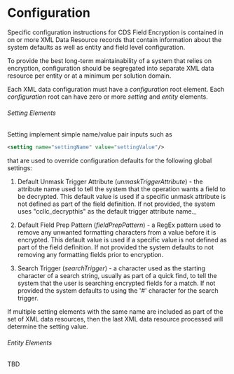 # Configuration

Specific configuration instructions for CDS Field Encryption is contained in 
on or more XML Data Resource records that contain information about the system
defaults as well as entity and field level configuration.

To provide the best long-term maintainability of a system that relies on encryption,
configuration should be segregated into separate XML data resource per entity or at
a minimum per solution domain. 

Each XML data configuration must have a _configuration_ root element. Each _configuration_ 
root can have zero or more _setting_ and _entity_ elements.

###### Setting Elements

Setting implement simple name/value pair inputs such as 
```xml
<setting name="settingName" value="settingValue"/>
```
that are used to override configuration defaults for the following global settings:

1. Default Unmask Trigger Attribute (_unmaskTriggerAttribute_) - the attribute name used to tell the system that the operation 
wants a field to be decrypted. This default value is used if a specific unmask attribute is
not defined as part of the field definition. If not provided, the system uses "ccllc_decrypthis" 
as the default trigger attribute name._

2. Default Field Prep Pattern (_fieldPrepPattern_) - a RegEx pattern used to remove any unwanted
formatting characters from a value before it is encrypted. This default value is used if a specific
value is not defined as part of the field definition. If not provided the system defaults to not
removing any formatting fields prior to encryption.

3. Search Trigger (_searchTrigger_) - a character used as the starting character of a search string,
usually as part of a quick find, to tell the system that the user is searching encrypted fields
for a match. If not provided the system defaults to using the '#' character for the search trigger.

If multiple setting elements with the same name are included as part of the set
of XML data resources, then the last XML data resource processed will determine the
setting value.

###### Entity Elements

TBD



